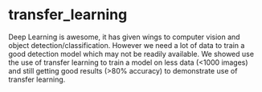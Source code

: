 # transfer_learning

Deep Learning is awesome, it has given wings to computer vision and object detection/classification. However we need a lot of data to train a good detection model
which may not be readily available. We showed use the use of transfer learning to train a model on less data (<1000 images) and still getting good results (>80% accuracy) to
demonstrate use of transfer learning.
